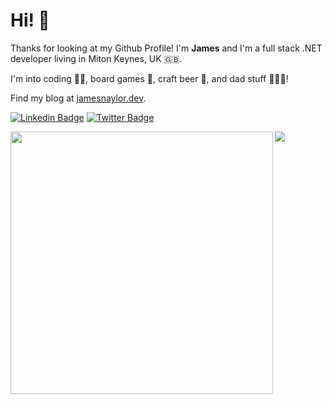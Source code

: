 # Hi! 👋

Thanks for looking at my Github Profile! I'm **James** and I'm a full stack .NET developer living in Miton Keynes, UK 🇬🇧.

I'm into coding 👨‍💻, board games 🎲, craft beer 🍺, and dad stuff 👨‍👧‍👧!

Find my blog at [jamesnaylor.dev](https://jamesnaylor.dev). 

[![Linkedin Badge](https://img.shields.io/badge/-LinkedIn-0e76a8?style=flat-square&logo=Linkedin&logoColor=white)](https://www.linkedin.com/in/james-naylor-16933b3/)
[![Twitter Badge](https://img.shields.io/badge/-Twitter-00acee?style=flat-square&logo=Twitter&logoColor=white)](https://twitter.com/euronay)


<div>
  <img align="left" src="https://github-readme-stats.vercel.app/api?username=euronay&theme=dark&show_icons=true&count_private=true" width="420"/>
  <img src="https://github-readme-stats.vercel.app/api/top-langs/?username=euronay&hide=vhdl&theme=dark&langs_count=6&layout=compact"/>
</div>

<br>
